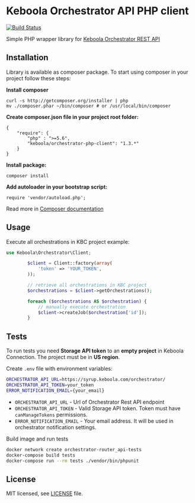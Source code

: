 # Keboola Orchestrator API PHP client

[![Build Status](https://travis-ci.com/keboola/orchestrator-php-client.svg?branch=master)](https://travis-ci.com/keboola/orchestrator-php-client)

Simple PHP wrapper library for [Keboola Orchestrator REST API](http://docs.keboolaorchestratorv2api.apiary.io/)

## Installation

Library is available as composer package.
To start using composer in your project follow these steps:

**Install composer**
  
    curl -s http://getcomposer.org/installer | php
    mv ./composer.phar ~/bin/composer # or /usr/local/bin/composer


**Create composer.json file in your project root folder:**

    {
        "require": {
            "php" : ">=5.6",
            "keboola/orchestrator-php-client": "1.3.*"
        }
    }

**Install package:**

    composer install


**Add autoloader in your bootstrap script:**

    require 'vendor/autoload.php';


Read more in [Composer documentation](http://getcomposer.org/doc/01-basic-usage.md)

## Usage
Execute all orchestrations in KBC project example:

```php
use Keboola\Orchestrator\Client;

		$client = Client::factory(array(
			'token' => 'YOUR_TOKEN',
		));

		// retrieve all orchestrations in KBC project
		$orchestrations = $client->getOrchestrations();

		foreach ($orchestrations AS $orchestration) {
			// manually execute orchestration
			$client->createJob($orchestration['id']);
		}
```



## Tests

To run tests you need **Storage API token** to an **empty project** in Keboola Connection. The project must be in **US region**.

Create `.env` file with environment variables:

```bash
ORCHESTRATOR_API_URL=https://syrup.keboola.com/orchestrator/
ORCHESTRATOR_API_TOKEN=your_token
ERROR_NOTIFICATION_EMAIL={your_email}
```
 
- `ORCHESTRATOR_API_URL` - Url of Orchestrator Rest API endpoint
- `ORCHESTRATOR_API_TOKEN` - Valid Storage API token. Token must have `canManageTokens` permissions.
- `ERROR_NOTIFICATION_EMAIL` - Your email address. It will be used in orchestrator notification settings.

Build image and run tests

```bash
docker network create orchestrator-router_api-tests
docker-compose build tests
docker-compose run --rm tests ./vendor/bin/phpunit
``` 

## License

MIT licensed, see [LICENSE](./LICENSE) file.
